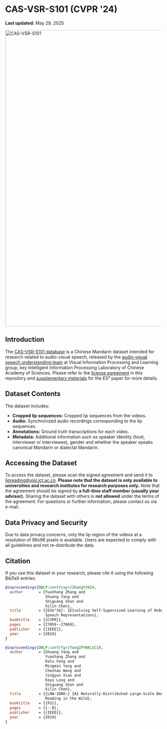 # CAS-VSR-S101 (CVPR '24)
**Last updated:** May 29, 2025

<!-- <img src="https://github.com/user-attachments/assets/5ee27e92-e127-44ed-b66c-6bca5a69e50e" alt="CAS-VSR-S101" width="360"/> -->
<img src="https://media4.giphy.com/media/v1.Y2lkPTc5MGI3NjExYm1xZXJlNmR5eG51eXkxMjBzbXp2cGlqaTQ2cW9qYWFzbXd0dzJ4dyZlcD12MV9pbnRlcm5hbF9naWZfYnlfaWQmY3Q9Zw/yEbckALjX3FhPrJQhb/giphy.gif" alt="CAS-VSR-S101" width="950"/>


## Introduction

The [CAS-VSR-S101 database](https://paperswithcode.com/dataset/cas-vsr-s101) is a Chinese Mandarin dataset intended for research related to audio-visual speech, released by the [audio-visual speech understanding team](https://vipl.ict.ac.cn/en/research/speech/) at Visual Information Processing and Learning group, key Intelligent Information Processing Laboratory of Chinese Academy of Sciences. Please refer to the [license agreement](https://github.com/VIPL-Audio-Visual-Speech-Understanding/CAS-VSR-S101/blob/fec539cf3ee7b9a687bdbff00ee5bd2982b5bea2/CAS-VSR-S101-Release%20Agreement.pdf) in this repository and [supplementary materials](https://openaccess.thecvf.com/content/CVPR2024/supplemental/Zhang_ES3_Evolving_Self-Supervised_CVPR_2024_supplemental.pdf) for the ES³ paper for more details.

## Dataset Contents

The dataset includes:
- **Cropped lip sequences:** Cropped lip sequences from the videos.
- **Audio:** Synchronized audio recordings corresponding to the lip sequences.
- **Annotations:** Ground truth transcriptions for each video.
- **Metadata:** Additional information such as speaker identity (host, interviewer or interviewee), gender and whether the speaker speaks canonical Mandarin or dialectal Mandarin.

## Accessing the Dataset

To access the dataset, please scan the signed agreement and send it to [lipreading@vipl.ict.ac.cn](mailto:lipreading@vipl.ict.ac.cn). **Please note that the dataset is only available to universities and research institutes for research purposes only.** Note that the agreement should be signed by **a full-time staff member (usually your advisor).**  Sharing the dataset with others is **not allowed** under the terms of the agreement. For questions or further information, please contact us via e-mail.

## Data Privacy and Security
Due to data privacy concerns, only the lip region of the videos at a resolution of 96x96 pixels is available. Users are expected to comply with all guidelines and not re-distribute the data.

## Citation

If you use this dataset in your research, please cite it using the following BibTeX entries:

```bibtex
@inproceedings{DBLP:conf/cvpr/ZhangYS024,
  author       = {Yuanhang Zhang and
                  Shuang Yang and
                  Shiguang Shan and
                  Xilin Chen},
  title        = {{ES$^3$}: {E}volving Self-Supervised Learning of Robust Audio-Visual
                  Speech Representations},
  booktitle    = {{CVPR}},
  pages        = {27059--27069},
  publisher    = {{IEEE}},
  year         = {2024}
}

@inproceedings{DBLP:conf/fgr/YangZFYWXLSC19,
  author       = {Shuang Yang and
                  Yuanhang Zhang and
                  Dalu Feng and
                  Mingmin Yang and
                  Chenhao Wang and
                  Jingyun Xiao and
                  Keyu Long and
                  Shiguang Shan and
                  Xilin Chen},
  title        = {{LRW-1000:} {A} Naturally-Distributed Large-Scale Benchmark for Lip
                  Reading in the Wild},
  booktitle    = {{FG}},
  pages        = {1--8},
  publisher    = {{IEEE}},
  year         = {2019}
}
```
